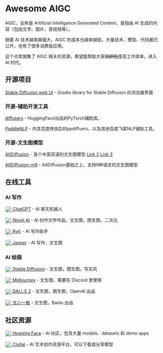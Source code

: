 # Awesome AIGC

AIGC，全称是 Artificial Intelligence Generated Content，是指由 AI 生成的内容（包括文字、图片、音视频等）。

随着 AI 技术越来越强大，AIGC 的成本也越来越低，大量技术、模型、代码都已公开，也有了很多消费级应用。

这个仓库搜集了 AIGC 相关的资源，希望能帮助大家~~搞颜色~~提高工作效率，进入 AI 时代。

## 开源项目

[Stable Diffusion web UI](https://github.com/AUTOMATIC1111/stable-diffusion-webui) - Gradio library for Stable Diffusion 的浏览器界面

### 开源-辅助开发工具
[diffusers](https://github.com/huggingface/diffusers) - HuggingFace出品的PyTorch辅助库。 

[PaddleNLP](https://github.com/PaddlePaddle/PaddleNLP) - 内含百度修改后的ppdiffuers，以及其他百度飞桨NLP辅助工具。

### 开源-文生图模型
[AltDiffusion](https://huggingface.co/BAAI/AltDiffusion) - 首个中英双语的文生图模型 [Link 2](https://model.baai.ac.cn/model-detail/100076) [Link 3](https://github.com/FlagAI-Open/FlagAI/tree/master/examples/AltDiffusion)  

[AltDiffusion-m9](https://huggingface.co/BAAI/AltDiffusion-m9) - AltDiffusion基础之上，支持9种语言的文生图模型

## 在线工具

### AI 写作

[<img width=20 align=center src="https://openai.com/content/images/size/w256h256/2020/09/icon-1.png" /> ChatGPT](https://openai.com/blog/chatgpt/) - AI 聊天机器人

[<img width=20 align=center src="https://novelai.net/icons/novelai-round.png" /> Novel AI](https://novelai.net/) - AI 创作文学作品，文生图，图生图，二次元

[<img width=20 align=center src="https://storage.googleapis.com/rytr-me/public/image/logo.svg" /> Rytr](https://rytr.me/) - AI 写作助手

[<img width=20 align=center src="https://assets-global.website-files.com/60e5f2de011b86acebc30db7/60e5f2de011b86e6acc31077_Favicon.png" /> Jasper](https://www.jasper.ai/) - AI 写作，文生图

### AI 绘画

[<img width=20 align=center src="https://images.squarespace-cdn.com/content/v1/6213c340453c3f502425776e/4ef96ad9-e4c5-4c2b-8f21-15471ec16b9a/favicon.ico" /> Stable Diffusion](https://stability.ai/blog/stable-diffusion-public-release) - 文生图，图生图，写实风

[<img width=20 align=center src="https://www.midjourney.com/apple-touch-icon.png" /> Midjourney](https://www.midjourney.com/showcase/recent/) - 文生图，需要在 Discord 里使用

[<img width=20 align=center src="https://openai.com/content/images/size/w256h256/2020/09/icon-1.png" /> DALL·E 2](https://openai.com/dall-e-2/) - 文生图，图生图，OpenAI 出品

[<img width=20 align=center src="https://yige.baidu.com/favicon.ico" /> 文心一格](https://yige.baidu.com/) - 文生图，Baidu 出品


## 社区资源

[<img width=20 align=center src="https://huggingface.co/front/assets/huggingface_logo-noborder.svg" /> Hugging Face](https://huggingface.co/) - AI 社区，包含大量 models、datasets 和 demo apps

[<img width=20 align=center src="https://civitai.com/images/android-chrome-192x192.png" /> Civitai](https://civitai.com/) - AI 艺术创作资源平台，可以下载或分享模型
